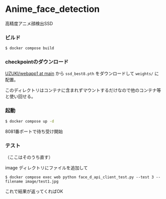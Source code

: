 # Anime_face_detection
高精度アニメ顔検出SSD

### ビルド
```sh
$ docker compose build
```

### checkpointのダウンロード
[UZUKI/webapp1 at main](https://huggingface.co/UZUKI/anime-face-detection/tree/main) から `ssd_best8.pth` をダウンロードして `weights/` に配置。

このディレクトリはコンテナに含まれずマウントするだけなので他のコンテナ等と使い回せる。

### 起動
```sh
$ docker compose up -d
```

8081番ポートで待ち受け開始

### テスト
（ここはそのうち直す）

image ディレクトリにファイルを追加して

```
$ docker compose exec web python face_d_api_client_test.py --test 3 --filename image/test1.jpg
```

これで結果が返ってくればOK
